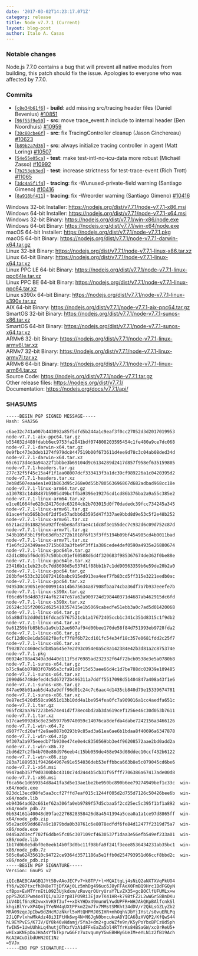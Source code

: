 ```yaml
---
date: '2017-03-02T14:23:17.071Z'
category: release
title: Node v7.7.1 (Current)
layout: blog-post
author: Italo A. Casas
---
```


### Notable changes

Node.js 7.7.0 contains a bug that will prevent all native modules from building, this patch should fix the issue. Apologies to everyone who was affected by 7.7.0.

### Commits

- [[`c8e34b61f6`](https://github.com/nodejs/node/commit/c8e34b61f6)] - **build**: add missing src/tracing header files (Daniel Bevenius) [#10851](https://github.com/nodejs/node/pull/10851)
- [[`96f55f9e59`](https://github.com/nodejs/node/commit/96f55f9e59)] - **src**: move trace_event.h include to internal header (Ben Noordhuis) [#10959](https://github.com/nodejs/node/pull/10959)
- [[`30c80cbe6f`](https://github.com/nodejs/node/commit/30c80cbe6f)] - **src**: fix TracingController cleanup (Jason Ginchereau) [#10623](https://github.com/nodejs/node/pull/10623)
- [[`b89b2a7d36`](https://github.com/nodejs/node/commit/b89b2a7d36)] - **src**: always initialize tracing controller in agent (Matt Loring) [#10507](https://github.com/nodejs/node/pull/10507)
- [[`54e55e05ca`](https://github.com/nodejs/node/commit/54e55e05ca)] - **test**: make test-intl-no-icu-data more robust (Michaël Zasso) [#10992](https://github.com/nodejs/node/pull/10992)
- [[`7b253eb3ed`](https://github.com/nodejs/node/commit/7b253eb3ed)] - **test**: increase strictness for test-trace-event (Rich Trott) [#11065](https://github.com/nodejs/node/pull/11065)
- [[`3dc4a5f1f4`](https://github.com/nodejs/node/commit/3dc4a5f1f4)] - **tracing**: fix -Wunused-private-field warning (Santiago Gimeno) [#10416](https://github.com/nodejs/node/pull/10416)
- [[`8a918bf411`](https://github.com/nodejs/node/commit/8a918bf411)] - **tracing**: fix -Wreorder warning (Santiago Gimeno) [#10416](https://github.com/nodejs/node/pull/10416)

Windows 32-bit Installer: https://nodejs.org/dist/v7.7.1/node-v7.7.1-x86.msi \
Windows 64-bit Installer: https://nodejs.org/dist/v7.7.1/node-v7.7.1-x64.msi \
Windows 32-bit Binary: https://nodejs.org/dist/v7.7.1/win-x86/node.exe \
Windows 64-bit Binary: https://nodejs.org/dist/v7.7.1/win-x64/node.exe \
macOS 64-bit Installer: https://nodejs.org/dist/v7.7.1/node-v7.7.1.pkg \
macOS 64-bit Binary: https://nodejs.org/dist/v7.7.1/node-v7.7.1-darwin-x64.tar.gz \
Linux 32-bit Binary: https://nodejs.org/dist/v7.7.1/node-v7.7.1-linux-x86.tar.xz \
Linux 64-bit Binary: https://nodejs.org/dist/v7.7.1/node-v7.7.1-linux-x64.tar.xz \
Linux PPC LE 64-bit Binary: https://nodejs.org/dist/v7.7.1/node-v7.7.1-linux-ppc64le.tar.xz \
Linux PPC BE 64-bit Binary: https://nodejs.org/dist/v7.7.1/node-v7.7.1-linux-ppc64.tar.xz \
Linux s390x 64-bit Binary: https://nodejs.org/dist/v7.7.1/node-v7.7.1-linux-s390x.tar.xz \
AIX 64-bit Binary: https://nodejs.org/dist/v7.7.1/node-v7.7.1-aix-ppc64.tar.gz \
SmartOS 32-bit Binary: https://nodejs.org/dist/v7.7.1/node-v7.7.1-sunos-x86.tar.xz \
SmartOS 64-bit Binary: https://nodejs.org/dist/v7.7.1/node-v7.7.1-sunos-x64.tar.xz \
ARMv6 32-bit Binary: https://nodejs.org/dist/v7.7.1/node-v7.7.1-linux-armv6l.tar.xz \
ARMv7 32-bit Binary: https://nodejs.org/dist/v7.7.1/node-v7.7.1-linux-armv7l.tar.xz \
ARMv8 64-bit Binary: https://nodejs.org/dist/v7.7.1/node-v7.7.1-linux-arm64.tar.xz \
Source Code: https://nodejs.org/dist/v7.7.1/node-v7.7.1.tar.gz \
Other release files: https://nodejs.org/dist/v7.7.1/ \
Documentation: https://nodejs.org/docs/v7.7.1/api/

### SHASUMS

```
-----BEGIN PGP SIGNED MESSAGE-----
Hash: SHA256

c6ae32c741a007b443092a85f5dfd5b244a1c9eaf3f0cc27052d3d2017019953  node-v7.7.1-aix-ppc64.tar.gz
b554032d488fdabb6ec9753fa2841bdf074808203595454c1fe480a9ce7dc068  node-v7.7.1-darwin-x64.tar.gz
0e9fbc473e3deb1274f979dc8447519b00f673611d4ee9d78c3c04ab08ded34d  node-v7.7.1-darwin-x64.tar.xz
65c6173d4e3a94a22f1bbbe3b69104d9c6134289d2417d857f958ef635159805  node-v7.7.1-headers.tar.gz
277c32f5f45c15a4f1f1aa08007dcf333413f3a1dc39cf989226a1c0420395d2  node-v7.7.1-headers.tar.xz
3eb8d507eaa4ea1e01b863d95c268e0d55b780563696867d682adbad968cc18e  node-v7.7.1-linux-arm64.tar.gz
a130783c14d8487b5905d49bcffba9396e19276cd1cd86b376ba2a9a55c385e2  node-v7.7.1-linux-arm64.tar.xz
e1ce01664fe628d24176ddc63204cb2b703015d0f70dadedc39fcc734245a345  node-v7.7.1-linux-armv6l.tar.gz
81ace4feb565b3e6f2df5e57adbb6d3595d47f337ae9bbd8d9e53c5f2e48b252  node-v7.7.1-linux-armv6l.tar.xz
6521ac2d6188256a92ffe6be8af37ae4c1dc8f3e155dec7c932d6c09d752c87d  node-v7.7.1-linux-armv7l.tar.gz
343b105f3b1f9fb63dfb3272b1018f6f13f3ff5194b09bf454985cd4b0011bad  node-v7.7.1-linux-armv7l.tar.xz
f1e6fc224349aee3715b603a3fbe9f3ff1a386cede4def0590a4935e26880674  node-v7.7.1-linux-ppc64le.tar.gz
42d1c80a5f6dc057c50bbc01ef60588d6d4f320683f985367674de362f0be88e  node-v7.7.1-linux-ppc64le.tar.xz
23416b1c1eb23c8c7dd8698d5e537d1f88bb1b7c1dd90563359b6e59de20b2a0  node-v7.7.1-linux-ppc64.tar.gz
203bfe4533c3210872416babc915ed913ea4eef7fb83cd5ff315e3221eedb0ac  node-v7.7.1-linux-ppc64.tar.xz
949530ca9051e0e009914a14b675634a87908fbaa74cba36df7a7b937eeefe7b  node-v7.7.1-linux-s390x.tar.gz
f06cd6f8d4d87d74af62747c67a62a900724d198440371d4687ab462915dc6fd  node-v7.7.1-linux-s390x.tar.xz
26524c315f20062d625410357415e1b5069cabedfe51ebb3a0c7ad5d01420068  node-v7.7.1-linux-x64.tar.gz
b5a88d7b2dd0d116fdcad5767521cb1a17672405ccb1c341c351d8315c1f9db2  node-v7.7.1-linux-x64.tar.xz
9a61259bfb85b5a1a9cb12ae607af94d00bee170de58f84d751993eb9728fda2  node-v7.7.1-linux-x86.tar.gz
6cf12d0c8e1da5882f8efcf7f8f6b72cd101fc54e34f18c357e0681fdd2c25f7  node-v7.7.1-linux-x86.tar.xz
f90287cc460ec5db85a645e7e2d93c054e0a5c8a142384e42b3d81a2c875374e  node-v7.7.1.pkg
06924e708a4349a3d440d111f5d76985ad232332f64f72bcb0538e3e5a0780b8  node-v7.7.1-sunos-x64.tar.gz
b75c9a6b07883f07b95a3cfa91d8f15d53aee66d4c1d7be788dc03939e109485  node-v7.7.1-sunos-x64.tar.xz
2090d64748defed4c5d67272b496311a7ddff5517098d51404847a408a43f1e6  node-v7.7.1-sunos-x86.tar.gz
847ae98b01aab5d4a3a9dff96d01c24c7c6aac4d1435cb840d79e15339674781  node-v7.7.1-sunos-x86.tar.xz
9e87ec5420d558ca9651d13b10dd4a1be954fea0fc7a909016a1cc4aedfa651c  node-v7.7.1.tar.gz
965fc82aa767223be574e41d7f78ec4bd2ab3da619cef1256e46c30d053b7611  node-v7.7.1.tar.xz
b17cae9092d3c8e23d5977b9740059c14076ca8defda4dabe7242156a3466126  node-v7.7.1-win-x64.7z
d907f7cd20aff2e9ae087b0293b9c85ad3a61ea6ae6b1bdaa8f40696a6347878  node-v7.7.1-win-x64.zip
9f307a3a975eeedb7fb930e474e0e4c8350569bb3e4f96208572aae2bd0add2a  node-v7.7.1-win-x86.7z
2bd6d27c2fb4b708e88d976eeb4c15bb059de468e943d08ddec10ccf432b6122  node-v7.7.1-win-x86.zip
283a71889531f942664967e91e554036deb53effbbca663b8e5c079045cd6be6  node-v7.7.1-x64.msi
9947a4b357f9d0300bbc4310c74d2444b5cb31f95fff7706386a67417ade00d8  node-v7.7.1-x86.msi
f6ca56c1d659354d8a41fa3d5e13ae1be2be950bc890b6ee79274949bef1c33c  win-x64/node.exe
823dc13ecd98fe5aa3ccf27ffd7eaf015c1244f005d2d755d7126c50426bee6b  win-x64/node.lib
eb94364ad62c661ef62a306fa0eb9789f57d5cbaa5f2cd25ec5c395f1bf1a892  win-x64/node_pdb.7z
0b634161a40048d89fae2276828358426d8a4541394a5cea0a1a1ce97d8865ff  win-x64/node_pdb.zip
95e2ac059dd687a9c1079bda0b38761c6e8078edfdf6fe84d12477f2319d75a7  win-x86/node.exe
0445a2d3ecf702f6ddbe5fc05c307109cf4630537f1daa3e56efb549ef233a01  win-x86/node.lib
1b17d0b8e5dbf0e8eeb14b0f3d0bc11f98bfa9f241f3eee8536434231ab35bc1  win-x86/node_pdb.7z
505c0a62435610c94722ce9364d3571186a5e1ffb0d254793951d66ccf8bbd2c  win-x86/node_pdb.zip
-----BEGIN PGP SIGNATURE-----
Version: GnuPG v2

iQIcBAEBCAAGBQJYt5BvAAoJECPv7+k8TP/+l+MQAItgLj4sNiQ2aNXTXVqPkUO4
fY6/w207txcfh8N8e7TjDfXAj0Lz5mhDg496uc6J8yFFAeX0FmBQ9Hrc1BdFGQyN
cfBpx+EvMTYrnEtL0923Ujkdxm/zRuvqrOUryUraY7LvZX35+gcBOClfUFUMLx+w
ppPSZKdJPwm4o4TQ1/u32zrp8IPO9Ri3EjavTK41HR+k79BtFZ2L2wWGr58BnDKu
iUV4D1f6nzR2vwxVvK9f3uf++xDkYHDx49munWiYwdUPFR+WHJAkQKpBAlfcnkSl
khgiBlYrvXP4QmjTYeNW4gUXtPPkm22m7fx7MMstSMKht34dDV/r2QkLsGZLyZb2
MRA09zqeJpIbwBdZHcMJzNkrl5xMtQHPMJ0SIHR+mhOqhVJbYjIYst/s0vuERLPq
2JLQFvlxhwMkAdz48i3IFtHk6wg4N+N6JgN0bncukuA8YICA68zXVQP2/KfQwS44
hL9EYPvES/K7IV/QY8k46vNdamj/5Ya3+dm2+guoWZfe9n/K5yPoYbxBPCzUd5ph
fwIN5+1UwUUhkLq4hutjOTKxfVzA1dFFxEaZa5bl4RTfrKs84BSaGW/xc0rReU5+
wHIxaKNEpDoJHaAsYfbTkprwG6Fz7uzvqumyYGwEBHHy6UeIM+eYLN1z2fB19Ach
RcA2ACuDibdUHN2OI1Nz
=5VJx
-----END PGP SIGNATURE-----

```
